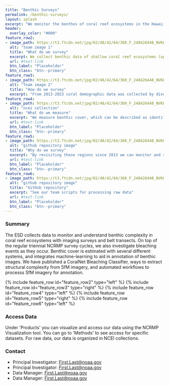 ```yaml
---
title: "Benthic Surveys"
permalink: /benthic-surveys/
layout: splash
excerpt: "We monitor the benthos of coral reef ecosystems in the Hawaiian Archipelago, Mariana Archipelago, American samoa, and the Pacific Remote Island Areas since 2000."
header:
  overlay_color: "#000"
feature_row2:
- image_path: https://t3.ftcdn.net/jpg/02/48/42/64/360_F_248426448_NVKLywWqArG2ADUxDq6QprtIzsF82dMF.jpg
  alt: "team image 1"
  title: "What do we survey"
  excerpt: We collect benthic data of shallow coral reef ecosystems (up to 100ft). This means identifying, counting, and sizing different organisms of the benthos. We conduct coral demography surveys (hard coral composition of adults and juveniles), as well as benthic cover surveys (cover of algae, CCA, hard coral, and other taxa). More on coral health and threats in the Pacific Islands <a href = "https://www.fisheries.noaa.gov/pacific-islands/ecosystems/coral-health-and-threats-pacific-islands" target = "_blank">here</a>
  url: #test-link
  btn_label: "Placeholder"
  btn_class: "btn--primary"
feature_row3:
- image_path: https://t3.ftcdn.net/jpg/02/48/42/64/360_F_248426448_NVKLywWqArG2ADUxDq6QprtIzsF82dMF.jpg
  alt: "Team image 2"
  title: "How do we survey"
  excerpt: "From 2013-2023 coral demographic data was collected by divers along a transect at multiple sites across islands across a region. Starting in 2024 we transitioned to extracting coral demographic data from structure-from-motion (SfM) imagery.  For benthic cover, we collect photoquadrat imagery along a transect at a given site, and annotate the images later using CoralNet. We collect photoquadrats at random sites which allow us to estimate benthic cover of an island or region.  Some sites are revisited (fixed sites) so we can compare changes in the benthos over time.  We access sites using a NOAA vessel, and occasionally also run shore-based surveys"
feature_row4:
- image_path: https://t3.ftcdn.net/jpg/02/48/42/64/360_F_248426448_NVKLywWqArG2ADUxDq6QprtIzsF82dMF.jpg
  alt: "ncei collection"
  title: "What do we measure"
  excerpt: "We measure benthic cover, which can be described as identification of the different organisms, or taxa, living on the benthos (seafloor). We also  measure coral demography by identifying, counting, and measuring juvenile and adult hard corals.  we also track the condition of adult hard corals (disease, bleaching, etc.)."
  url: #test-link
  btn_label: "Placeholder"
  btn_class: "btn--primary"
feature_row5:
- image_path: https://t3.ftcdn.net/jpg/02/48/42/64/360_F_248426448_NVKLywWqArG2ADUxDq6QprtIzsF82dMF.jpg
  alt: "github repository image"
  title: "Why do we survey"
  excerpt: "By revisiting these regions since 2013 we can monitor and see how coral reef ecosystems are changing over time such as higher or lower coral cover, or coral recruitment or loss. We produce technical memoranda for policy makers that provide a summary of the status of coral reefs and inform management decisions. We can also integrate our benthic data with our fish and oceanographic data to investigate patterns in ecosystem shifts."
  url: #test-link
  btn_label: "Placeholder"
  btn_class: "btn--primary"
feature_row6:
- image_path: https://t3.ftcdn.net/jpg/02/48/42/64/360_F_248426448_NVKLywWqArG2ADUxDq6QprtIzsF82dMF.jpg
  alt: "github repository image"
  title: "GitHub repository"
  excerpt: "See our team scripts for processing raw data"
  url: #test-link
  btn_label: "Placeholder"
  btn_class: "btn--primary"
---
```

### Summary
<p>
The ESD collects data to monitor and understand benthic complexity in coral reef ecosystems with imaging surveys and belt transects. On top of the regular triennial NCRMP survey cycles, we also investigate bleaching events as they occur. Benthic cover is estimated with several different systems, and integrates machine-learning to aid in annotation of benthic images.  We have published a CoralNet Bleaching Classifier, ways to extract structural complexity from SfM imagery, and automated workflows to processs SfM imagery for annotation.</p>


{% include feature_row id="feature_row2" type="left" %}
{% include feature_row id="feature_row3" type="right" %}
{% include feature_row id="feature_row4" type="left" %}
{% include feature_row id="feature_row5" type="right" %}
{% include feature_row id="feature_row6" type="left" %}

### Access Data
Under 'Products' you can visualize and access our data using the NCRMP Visualization tool. You can go to 'Methods' to see access for specific datasets. For raw data, our data is organized in NCEI collections.

### Contact
<ul>
<li>Principal Investigator: <a href="mailto:First.Last@noaa.gov">First.Last@noaa.gov</a></li>
<li>Principal Investigator: <a href="mailto:First.Last@noaa.gov">First.Last@noaa.gov</a></li>
<li>Data Manager: <a href="mailto:First.Last@noaa.gov">First.Last@noaa.gov</a></li>
<li>Data Manager: <a href="mailto:First.Last@noaa.gov">First.Last@noaa.gov</a></li>